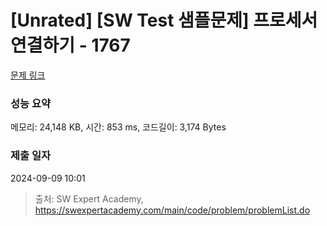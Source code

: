 # [Unrated] [SW Test 샘플문제] 프로세서 연결하기 - 1767 

[문제 링크](https://swexpertacademy.com/main/code/problem/problemDetail.do?contestProbId=AV4suNtaXFEDFAUf) 

### 성능 요약

메모리: 24,148 KB, 시간: 853 ms, 코드길이: 3,174 Bytes

### 제출 일자

2024-09-09 10:01



> 출처: SW Expert Academy, https://swexpertacademy.com/main/code/problem/problemList.do